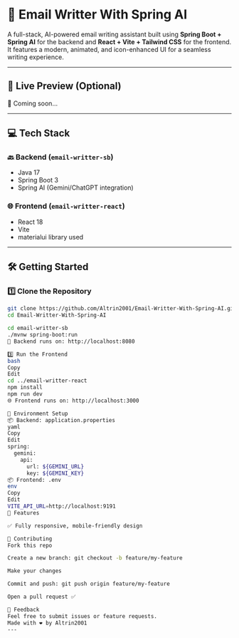 # 📧 Email Writter With Spring AI

A full-stack, AI-powered email writing assistant built using **Spring Boot + Spring AI** for the backend and **React + Vite + Tailwind CSS** for the frontend.  
It features a modern, animated, and icon-enhanced UI for a seamless writing experience.

---

## 🚀 Live Preview (Optional)

🔗 Coming soon...

---

## 💻 Tech Stack

### 🔙 Backend (`email-writter-sb`)
- Java 17
- Spring Boot 3
- Spring AI (Gemini/ChatGPT integration)

### 🌐 Frontend (`email-writter-react`)
- React 18
- Vite
- materialui library used
---

## 🛠️ Getting Started

### 1️⃣ Clone the Repository

```bash
git clone https://github.com/Altrin2001/Email-Writter-With-Spring-AI.git
cd Email-Writter-With-Spring-AI

cd email-writter-sb
./mvnw spring-boot:run
📍 Backend runs on: http://localhost:8080

3️⃣ Run the Frontend
bash
Copy
Edit
cd ../email-writter-react
npm install
npm run dev
🌐 Frontend runs on: http://localhost:3000

🔐 Environment Setup
📦 Backend: application.properties
yaml
Copy
Edit
spring:
  gemini:
    api:
      url: ${GEMINI_URL}
      key: ${GEMINI_KEY}
📦 Frontend: .env
env
Copy
Edit
VITE_API_URL=http://localhost:9191
📌 Features

✅ Fully responsive, mobile-friendly design

🤝 Contributing
Fork this repo

Create a new branch: git checkout -b feature/my-feature

Make your changes

Commit and push: git push origin feature/my-feature

Open a pull request ✅

💬 Feedback
Feel free to submit issues or feature requests.
Made with ❤️ by Altrin2001
---













